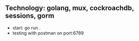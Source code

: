 ## Technology: golang, mux, cockroachdb, sessions, gorm

- start: go run .
- testing with postman on port:6789